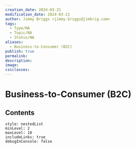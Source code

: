 ```yaml
---
creation_date: 2024-03-21
modification_date: 2024-03-21
author: Jimmy Briggs <jimmy.briggs@jimbrig.com>
tags:
  - Type/NA
  - Topic/NA
  - Status/NA
aliases:
  - Business-to-Consumer (B2C)
publish: true
permalink:
description:
image:
cssclasses:
---
```



# Business-to-Consumer (B2C)

## Contents

```table-of-contents
style: nestedList
minLevel: 2
maxLevel: 10
includeLinks: true
debugInConsole: false
```
